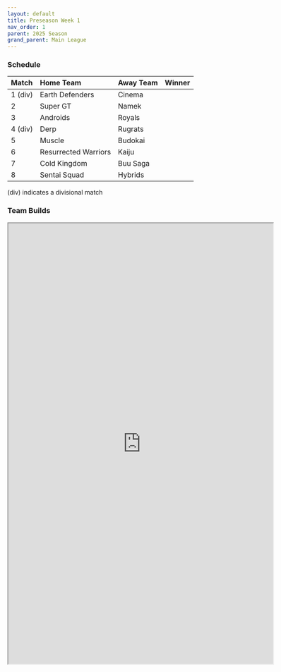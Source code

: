 ```yaml
---
layout: default
title: Preseason Week 1
nav_order: 1
parent: 2025 Season
grand_parent: Main League
---
```

### Schedule


|Match          |  Home Team            | Away Team        | Winner           |
| :-------------| :---------------------| :----------------| :----------------|
|1 (div)| Earth Defenders | Cinema |  |
|2| Super GT | Namek |  |
|3| Androids | Royals |  |
|4 (div)| Derp | Rugrats |  |
|5| Muscle | Budokai |  |
|6| Resurrected Warriors | Kaiju |  |
|7|  Cold Kingdom | Buu Saga | |
|8| Sentai Squad | Hybrids |  |

(div) indicates a divisional match

### Team Builds


<iframe width=600 height=1000 scrolling="yes" src="https://docs.google.com/document/d/e/2PACX-1vSze6KYPWfKszjkAXUAO-HkkMmr005zwxU3LR0DVCBmPN4yg34e4MOORk8cahb0qmryweiGVKLOTt4U/pub?embedded=true"></iframe>